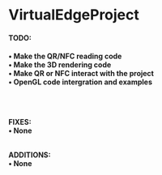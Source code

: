 VirtualEdgeProject
==================

<b><h4>TODO:<h4></b>
• Make the QR/NFC reading code<br>
• Make the 3D rendering code<br>
• Make QR or NFC interact with the project<br>
• OpenGL code intergration and examples<br>

<br><br>

FIXES:<br>
• None
<br><br>

ADDITIONS:<br>
• None



